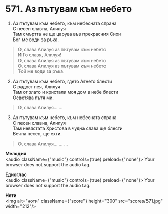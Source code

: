 # 571. Аз пътувам към небето  

1. Аз пътувам към небето, към небесната страна  
С песен славна, Алилуя  
Там смъртта не ще царува във прекрасния Сион  
Бог ме води за ръка.  

> О, слава Алилуя аз пътувам към небето  
> И Го славя, Алилуя!  
> О, слава Алилуя аз пътувам към небето  
> О, слава Алилуя аз пътувам към небето  
> Той ме води за ръка.  

2. Аз пътувам към небето, гдето Агнето блести  
С радост пея, Алилуя  
Там от злато и кристали моя дом в небе блести  
Осветява пътя ми.  

> О, слава Алилуя... ...  

3. Аз пътувам към небето, към небесната страна  
С песен славна, Алилуя  
Там невястата Христова в чудна слава ще блести  
Вечна песен, ще ехти.  

> О, слава Алилуя... ... ...  

__Мелодия__  
<audio className={"music"} controls={true} preload={"none"}><source src="mp3/571.mp3" type="audio/mpeg"/>
Your browser does not support the audio tag.
</audio>  

__Едноглас__  
<audio className={"music"} controls={true} preload={"none"}><source src="transp/571.mp3" type="audio/mpeg"/>
Your browser does not support the audio tag.
</audio>  

__Ноти__  
<img alt="ноти" className={"score"} height="300" src="scores/571.jpg" width="212"/>
